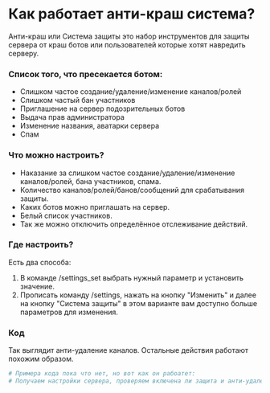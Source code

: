 # Как работает анти-краш система?
Анти-краш или Система защиты это набор инструментов для защиты сервера от краш ботов или пользователей которые хотят навредить серверу.

### Список того, что пресекается ботом:
+ Слишком частое создание/удаление/изменение каналов/ролей
+ Слишком частый бан участников
+ Приглашение на сервер подозрительных ботов
+ Выдача прав администратора
+ Изменение названия, аватарки сервера
+ Спам

### Что можно настроить?
+ Наказание за слишком частое создание/удаление/изменение каналов/ролей, бана участников, спама.
+ Количество каналов/ролей/банов/сообщений для срабатывания защиты.
+ Каких ботов можно приглашать на сервер.
+ Белый список участников.
+ Так же можно отключить определённое отслеживание действий.

### Где настроить?
Есть два способа:

1. В команде /settings_set выбрать нужный параметр и установить значение.
2. Прописать команду /settings, нажать на кнопку "Изменить" и далее на кнопку "Система защиты" в этом варианте вам доступно больше параметров для изменения.

### Код
Так выглядит анти-удаление каналов. Остальные действия работают похожим образом.

``` python
# Примера кода пока что нет, но вот как он рабоатет:
# Получаем настройки сервера, проверяем включена ли защита и анти-удаление каналов, находим кто сделал это, проверяем на овнера и нет ли его в белых списках, выдаём наказание если привышен лимит или заносим в список.
```
